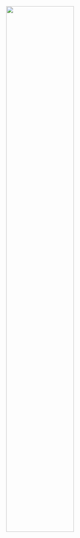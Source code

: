 <img align="center" width="60%" src="https://vercel-for-readme-stats-git-main-julianbarragangs-projects.vercel.app/api/top-langs/?username=JulianBarraganG&hide=jupyter%20notebook, nix,shell&hide_border=true&hide_title=true&text_color=434d58&bg_color=00000000&langs_count=10&layout=compact">
